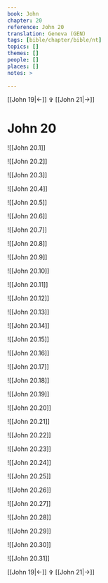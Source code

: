 ```yaml
---
book: John
chapter: 20
reference: John 20
translation: Geneva (GEN)
tags: [bible/chapter/bible/nt]
topics: []
themes: []
people: []
places: []
notes: >
  
---
```


[[John 19|<-]] ✞ [[John 21|->]]

# John 20

![[John 20.1]]

![[John 20.2]]

![[John 20.3]]

![[John 20.4]]

![[John 20.5]]

![[John 20.6]]

![[John 20.7]]

![[John 20.8]]

![[John 20.9]]

![[John 20.10]]

![[John 20.11]]

![[John 20.12]]

![[John 20.13]]

![[John 20.14]]

![[John 20.15]]

![[John 20.16]]

![[John 20.17]]

![[John 20.18]]

![[John 20.19]]

![[John 20.20]]

![[John 20.21]]

![[John 20.22]]

![[John 20.23]]

![[John 20.24]]

![[John 20.25]]

![[John 20.26]]

![[John 20.27]]

![[John 20.28]]

![[John 20.29]]

![[John 20.30]]

![[John 20.31]]

[[John 19|<-]] ✞ [[John 21|->]]

